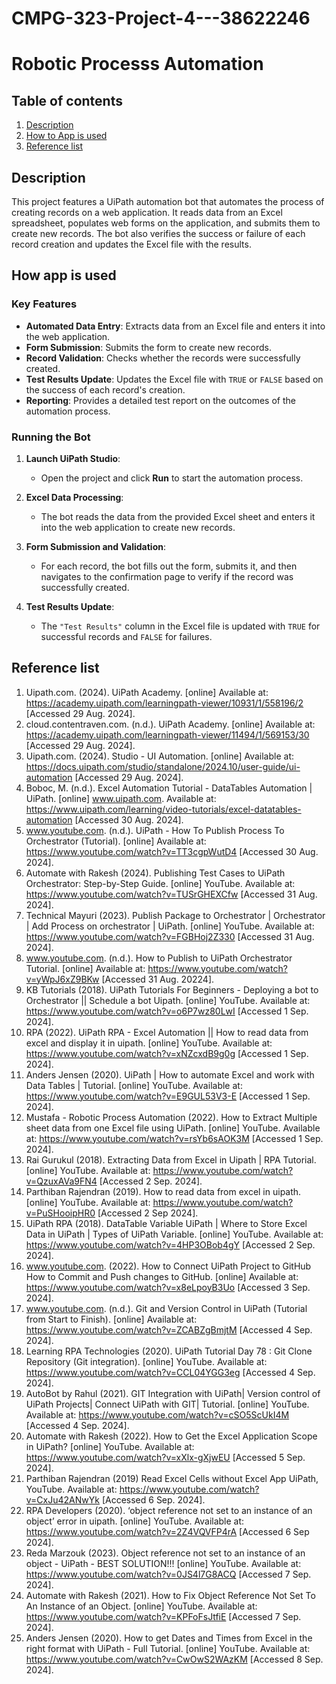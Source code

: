 # CMPG-323-Project-4---38622246
# Robotic Processs Automation

## Table of contents
1. [Description](#description)
2. [How to App is used](#how-the-report-is-used)
3. [Reference list](#reference-list)

## Description
This project features a UiPath automation bot that automates the process of creating records on a web application. It reads data from an Excel spreadsheet, populates web forms on the application, and submits them to create new records. The bot also verifies the success or failure of each record creation and updates the Excel file with the results.

## How app is used
### Key Features

- **Automated Data Entry**: Extracts data from an Excel file and enters it into the web application.
- **Form Submission**: Submits the form to create new records.
- **Record Validation**: Checks whether the records were successfully created.
- **Test Results Update**: Updates the Excel file with `TRUE` or `FALSE` based on the success of each record's creation.
- **Reporting**: Provides a detailed test report on the outcomes of the automation process.

### Running the Bot

1. **Launch UiPath Studio**:
   - Open the project and click **Run** to start the automation process.

2. **Excel Data Processing**:
   - The bot reads the data from the provided Excel sheet and enters it into the web application to create new records.

3. **Form Submission and Validation**:
   - For each record, the bot fills out the form, submits it, and then navigates to the confirmation page to verify if the record was successfully created.

4. **Test Results Update**:
   - The `"Test Results"` column in the Excel file is updated with `TRUE` for successful records and `FALSE` for failures.

## Reference list
1. Uipath.com. (2024). UiPath Academy. [online] Available at: https://academy.uipath.com/learningpath-viewer/10931/1/558196/2 [Accessed 29 Aug. 2024].
2. cloud.contentraven.com. (n.d.). UiPath Academy. [online] Available at: https://academy.uipath.com/learningpath-viewer/11494/1/569153/30 [Accessed 29 Aug. 2024].
3. Uipath.com. (2024). Studio - UI Automation. [online] Available at: https://docs.uipath.com/studio/standalone/2024.10/user-guide/ui-automation [Accessed 29 Aug. 2024].
4. Boboc, M. (n.d.). Excel Automation Tutorial - DataTables Automation | UiPath. [online] www.uipath.com. Available at: https://www.uipath.com/learning/video-tutorials/excel-datatables-automation [Accessed 30 Aug. 2024].
5. www.youtube.com. (n.d.). UiPath - How To Publish Process To Orchestrator (Tutorial). [online] Available at: https://www.youtube.com/watch?v=TT3cgpWutD4 [Accessed 30 Aug. 2024].
6. Automate with Rakesh (2024). Publishing Test Cases to UiPath Orchestrator: Step-by-Step Guide. [online] YouTube. Available at: https://www.youtube.com/watch?v=TUSrGHEXCfw [Accessed 31 Aug. 2024].
7. Technical Mayuri (2023). Publish Package to Orchestrator | Orchestrator | Add Process on orchestrator | UiPath. [online] YouTube. Available at: https://www.youtube.com/watch?v=FGBHoj2Z330 [Accessed 31 Aug. 2024].
8. www.youtube.com. (n.d.). How to Publish to UiPath Orchestrator Tutorial. [online] Available at: https://www.youtube.com/watch?v=yWpJ6xZ9BKw [Accessed 31 Aug. 20224].
9. KB Tutorials (2018). UiPath Tutorials For Beginners - Deploying a bot to Orchestrator || Schedule a bot Uipath. [online] YouTube. Available at: https://www.youtube.com/watch?v=o6P7wz80LwI [Accessed 1 Sep. 2024].
10. RPA (2022). UiPath RPA - Excel Automation || How to read data from excel and display it in uipath. [online] YouTube. Available at: https://www.youtube.com/watch?v=xNZcxdB9g0g [Accessed 1 Sep. 2024].
11. Anders Jensen (2020). UiPath | How to automate Excel and work with Data Tables | Tutorial. [online] YouTube. Available at: https://www.youtube.com/watch?v=E9GUL53V3-E [Accessed 1 Sep. 2024].
12. Mustafa - Robotic Process Automation (2022). How to Extract Multiple sheet data from one Excel file using UiPath. [online] YouTube. Available at: https://www.youtube.com/watch?v=rsYb6sAOK3M [Accessed 1 Sep. 2024].
13. Rai Gurukul (2018). Extracting Data from Excel in Uipath | RPA Tutorial. [online] YouTube. Available at: https://www.youtube.com/watch?v=QzuxAVa9FN4 [Accessed 2 Sep. 2024].
14. Parthiban Rajendran (2019). How to read data from excel in uipath. [online] YouTube. Available at: https://www.youtube.com/watch?v=PuSHooipHR0 [Accessed 2 Sep 2024].
15. UiPath RPA (2018). DataTable Variable UiPath | Where to Store Excel Data in UiPath | Types of UiPath Variable. [online] YouTube. Available at: https://www.youtube.com/watch?v=4HP3OBob4gY [Accessed 2 Sep. 2024].
16. www.youtube.com. (2022). How to Connect UiPath Project to GitHub How to Commit and Push changes to GitHub. [online] Available at: https://www.youtube.com/watch?v=x8eLpoyB3Uo [Accessed 3 Sep. 2024].
17. www.youtube.com. (n.d.). Git and Version Control in UiPath (Tutorial from Start to Finish). [online] Available at: https://www.youtube.com/watch?v=ZCABZgBmjtM [Accessed 4 Sep. 2024].
18. Learning RPA Technologies (2020). UiPath Tutorial Day 78 : Git Clone Repository (Git integration). [online] YouTube. Available at: https://www.youtube.com/watch?v=CCL04YGG3eg [Accessed 4 Sep. 2024].
19. AutoBot by Rahul (2021). GIT Integration with UiPath| Version control of UiPath Projects| Connect UiPath with GIT| Tutorial. [online] YouTube. Available at: https://www.youtube.com/watch?v=cSO5ScUkI4M [Accessed 4 Sep. 2024].
20. Automate with Rakesh (2022). How to Get the Excel Application Scope in UiPath? [online] YouTube. Available at: https://www.youtube.com/watch?v=xXlx-gXjwEU [Accessed 5 Sep. 2024].
21. Parthiban Rajendran (2019) Read Excel Cells without Excel App UiPath, YouTube. Available at: https://www.youtube.com/watch?v=CxJu42ANwYk [Accessed 6 Sep. 2024].
22. RPA Developers (2020). ‘object reference not set to an instance of an object’ error in uipath. [online] YouTube. Available at: https://www.youtube.com/watch?v=2Z4VQVFP4rA [Accessed 6 Sep 2024].
23. Reda Marzouk (2023). Object reference not set to an instance of an object - UiPath - BEST SOLUTION!!! [online] YouTube. Available at: https://www.youtube.com/watch?v=0JS4l7G8ACQ [Accessed 7 Sep. 2024].
24. Automate with Rakesh (2021). How to Fix Object Reference Not Set To An Instance of an Object. [online] YouTube. Available at: https://www.youtube.com/watch?v=KPFoFsJtfiE [Accessed 7 Sep. 2024].
25. Anders Jensen (2020). How to get Dates and Times from Excel in the right format with UiPath - Full Tutorial. [online] YouTube. Available at: https://www.youtube.com/watch?v=CwOwS2WAzKM [Accessed 8 Sep. 2024].

‌
